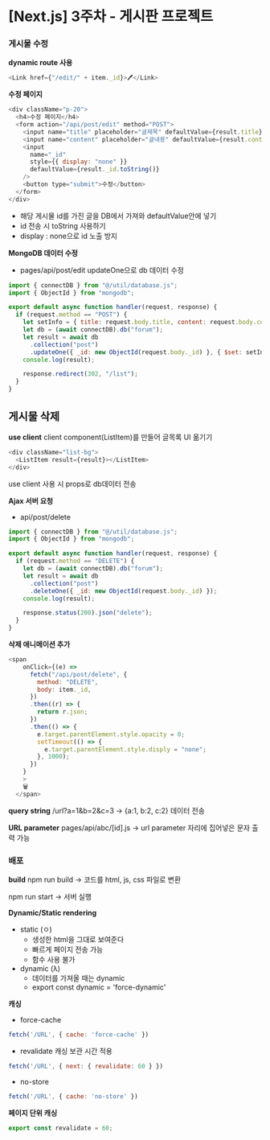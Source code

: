 # [Next.js] 3주차 - 게시판 프로젝트

### 게시물 수정

**dynamic route 사용**

```javascript
<Link href={"/edit/" + item._id}>🖊️</Link>
```

**수정 페이지**

```javascript
<div className="p-20">
  <h4>수정 페이지</h4>
  <form action="/api/post/edit" method="POST">
    <input name="title" placeholder="글제목" defaultValue={result.title} />
    <input name="content" placeholder="글내용" defaultValue={result.content} />
    <input
      name="_id"
      style={{ display: "none" }}
      defaultValue={result._id.toString()}
    />
    <button type="submit">수정</button>
  </form>
</div>
```

- 해당 게시물 id를 가진 글을 DB에서 가져와 defaultValue안에 넣기
- id 전송 시 toString 사용하기
- display : none으로 id 노출 방지

**MongoDB 데이터 수정**

- pages/api/post/edit
  updateOne으로 db 데이터 수정

```javascript
import { connectDB } from "@/util/database.js";
import { ObjectId } from "mongodb";

export default async function handler(request, response) {
  if (request.method == "POST") {
    let setInfo = { title: request.body.title, content: request.body.content };
    let db = (await connectDB).db("forum");
    let result = await db
      .collection("post")
      .updateOne({ _id: new ObjectId(request.body._id) }, { $set: setInfo });
    console.log(result);

    response.redirect(302, "/list");
  }
}
```

## 게시물 삭제

**use client**
client component(ListItem)를 만들어 글목록 UI 옮기기

```javascript
<div className="list-bg">
  <ListItem result={result}></ListItem>
</div>
```

use client 사용 시 props로 db데이터 전송

**Ajax 서버 요청**

- api/post/delete

```javascript
import { connectDB } from "@/util/database.js";
import { ObjectId } from "mongodb";

export default async function handler(request, response) {
  if (request.method == "DELETE") {
    let db = (await connectDB).db("forum");
    let result = await db
      .collection("post")
      .deleteOne({ _id: new ObjectId(request.body._id) });
    console.log(result);

    response.status(200).json("delete");
  }
}
```

**삭제 애니메이션 추가**

```javascript
<span
    onClick={(e) =>
      fetch("/api/post/delete", {
        method: "DELETE",
        body: item._id,
      })
      .then((r) => {
        return r.json;
      })
      .then(() => {
        e.target.parentElement.style.opacity = 0;
        setTimeout(() => {
          e.target.parentElement.style.disply = "none";
        }, 1000);
      })
    }
    >
    🗑️
  </span>
```
**query string**
/url?a=1&b=2&c=3 
-> {a:1, b:2, c:2} 데이터 전송

**URL parameter**
pages/api/abc/[id].js
-> url parameter 자리에 집어넣은 문자 출력 가능

### 배포

**build**
npm run build
-> 코드를 html, js, css 파일로 변환

npm run start
-> 서버 실행

**Dynamic/Static rendering**
- static (ㅇ)
  - 생성한 html을 그대로 보여준다
  - 빠르게 페이지 전송 가능
  - 함수 사용 불가
- dynamic (λ)
  - 데이터를 가져올 때는 dynamic
  - export const dynamic = 'force-dynamic' 

**캐싱**
- force-cache
```javascript
fetch('/URL', { cache: 'force-cache' }) 
```
- revalidate
캐싱 보관 시간 적용
```javascript
fetch('/URL', { next: { revalidate: 60 } }) 
```
- no-store
```javascript
fetch('/URL', { cache: 'no-store' }) 
```

**페이지 단위 캐싱**
```javascript
export const revalidate = 60;
```


